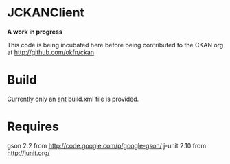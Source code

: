 JCKANClient
====

__A work in progress__

This code is being incubated here before being contributed to the CKAN org at <http://github.com/okfn/ckan>

# Build

Currently only an [ant](http://ant.apache.org/) build.xml file is provided. 

# Requires

gson 2.2 from http://code.google.com/p/google-gson/
j-unit 2.10 from http://junit.org/